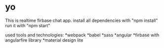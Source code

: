 # yo

This is realtime firbase chat app.
install all dependencies with "npm install"
run it with "npm start"

used tools and technologies:
*webpack
*babel
*sass
*angular
*firbase with angularfire library
*material design lite
